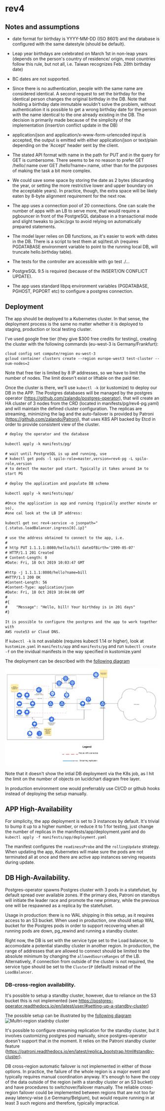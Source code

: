 # rev4

## Notes and assumptions

* date format for birthday is YYYY-MM-DD (ISO 8601) and the database is
  configured with the same datestyle (should be default).

* Leap year birthdays are celebrated on March 1st in non-leap years (depends on
  the person's country of residence/ origin, most countries follow this rule,
  but not all, i.e. Taiwan recognizes Feb. 28th birthday date)

* BC dates are not supported.

* Since there is no authentication, people with the same name are considered
  identical. A second request to set the birthday for the identical person
  changes the original birthday in the DB. Note that holding a birthday date
  immutable wouldn't solve the problem, without authentication it is possible to
  get a wrong birthday date for the person with the name identical to the one
  already existing in the DB. The decision is primarily made because of the
  simplicity of the implementation (insert/on conflict update in the DB)

* application/json and application/x-www-form-urlencoded input is accepted, the
  output is emitted with either application/json or text/plain depending on the
  'Accept' header sent by the client.

* The stated API format with name in the path for PUT and in the query for GET
  is cumbersome. There seems to be no reason to prefer GET /hello/:name over GET
  /hello?name=:name, other than for the purposes of making the task a bit more
  complex.

* We could save some space by storing the date as 2 bytes (discarding the year,
  or setting the more restrictive lower and upper boundary on the acceptable
  years). In practice, though, the extra space will be likely eaten by 8-byte
  alignment requirement for the next row.

* The app uses a connection pool of 20 connections. One can scale the number of
  apps with an LB to serve more, that would require a pgbouncer in front of the
  PostgreSQL database in a transactional mode and slight tweaks to jackc/pgx to
  avoid relying on automatically prepared statements.

* The model layer relies on DB functions, as it's easier to work with dates in
  the DB. There is a script to test them at sql/test.sh (requires PGDATABASE
  environment variable to point to the running local DB, will truncate
  hello.birthday table).

* The tests for the controller are accessible with go test ./...

* PostgreSQL 9.5 is required (because of the INSERT/ON CONFLICT UPDATE).

* The app uses standard libpq environment variables (PGDATABASE, PGHOST, PGPORT
  etc) to configure a postgres connection.

## Deployment

The app should be deployed to a Kubernetes cluster. In that sense, the deployment
process is the same no matter whether it is deployed to staging, production
or local testing cluster.

I've used google free tier (they give $300 free credits for testing), creating
the cluster with the following commands (eu-west-3 is Germany/Frankfurt):
```
cloud config set compute/region eu-west-3
gcloud container clusters create --region europe-west3 test-cluster --num-nodes=2
```

Note that free tier is limited by 8 IP addresses, so we have to limit the number
of nodes. The limit doesn't exist or liftable on the paid tier.

Once the cluster is there, we'll use `kubectl -k` (or kustomize) to deploy our DB
in the APP. The Postgres databases will be managed by the postgres operator
(https://github.com/zalando/postgres-operator), that will create an HA cluster of 3
nodes from the CRD (located in manifests/pg/rev4-pg.yaml) and will maintain the
defined cluster configuration. The replicas are streaming, minimizing the lag
and the auto-failover is provided by Patroni
(https://github.com/zalando/Patroni), that uses K8S API backed by Etcd in order
to provide consistent view of the cluster.

```
# deploy the operator and the database

kubectl apply -k manifests/pg/

# wait until PostgreSQL is up and running, use
# kubectl get pods -l spilo-role=master,version=rev4-pg -L spilo-role,version
# to detect the master pod start. Typically it takes around 1m to start PG

# deploy the application and populate DB schema

kubectl apply -k manifests/app/

#Once the application is app and running (typically another minute or so),
#one cal look at the LB IP address:

kubectl get svc rev4-service -o jsonpath="{.status.loadBalancer.ingress[0].ip}"

# use the address obtained to connect to the app, i.e.
#
# http PUT 1.1.1.1:8080/hello/bill dateOfBirth='1999-05-07'
# HTTP/1.1 201 Created
# Content-Length: 0
#Date: Fri, 18 Oct 2019 10:03:47 GMT

#http -j 1.1.1.1:8080/hello?name=bill
#HTTP/1.1 200 OK
#Content-Length: 56
#Content-Type: application/json
#Date: Fri, 18 Oct 2019 10:04:08 GMT
#
#{
#    "Message": "Hello, bill! Your birthday is in 201 days"
#}

It is possible to configure the postgres and the app to work together with
AWS route53 or Cloud DNS.

```

If `kubectl -k` is not available (requires kubectl 1.14 or higher), look at
`kustomize.yaml` in `manifests/app` and `manifests/pg` and run `kubectl create -f`
on the invidual manifests in the way specified in kustomize.yaml


The deployment can be described with the [following diagram](res/k8s.pdf "rev4 app with HA PostgreSQL on K8s")

![rev4 app with HA PostgreSQL on K8s](res/k8s.png)

Note that it doesn't show the intial DB deployment via the K8s job, as I hit the
limit on the number of objects on lucidchart diagram free layer.

In production environment one would preferrably use CI/CD or github hooks instead
of deploying the setup manually.

## APP High-Availability

For simplicity, the app deployment is set to 3 instances by default.
It's trivial to bump it up to a higher number, or reduce it to 1 for testing,
just change the number of replicas in the manifests/app/deployment.yaml and do
```kubectl apply -f manifests/app/deployment.yaml```

The manifest configures the `readinessProbe` and the `rollingUpdate` strategy.
When updating the app, Kubernetes will make sure the pods are not terminated all
at once and there are active app instances serving requests during update.

## DB High-Availability.

Postgres-operator spawns Postgres cluster with 3 pods in a statefulset, by
default spread over available zones. If the primary dies, Patroni on standbys
will initiate the leader race and promote the new primary, while the previous
one will be respawned as a replica by the statefulset.

Usage in production: there is no WAL shipping in this setup, as it requires
access to an S3 bucket. When used in production, one should setup WAL bucket
for the Postgres pods in order to support recovering when all running pods are
down, pg_rewind and running a standby cluster.

Right now, the DB is set with the service type set to the Load balancer, to accomodate
a potential standby cluster in another region. In production, the range of
addresses that are allowed to connect should be limited to the absolute minimum
by changing the ``allowedSourceRanges`` of the LB. Alternatively, if connection
from outside of the cluster is not required, the service type should be set to
the `ClusterIP` (default) instead of the `LoadBalancer`.

### DB-cross-region availability.

It's possible to setup a standby cluster, however, due to reliance on the S3
bucket this is not implemented (see
https://postgres-operator.readthedocs.io/en/latest/user/#setting-up-a-standby-cluster)

The possible setup can be illustrated by the [following diagram](res/multi-region.pdf)
![Multri-region stadnby cluster](res/multi-region.png)

It's possible to configure streaming replication for the standby cluster, but it
involves customizing postgres pod manually, since postgres-operator doesn't
support that in the moment. It relies on the Patroni standby cluster feature
(https://patroni.readthedocs.io/en/latest/replica_bootstrap.html#standby-cluster).

DB cross-region automatic failover is not implemented in either of those
options. In practice, the failure of the whole region is a major event and
typically requires manual coordination anyway. It's enough to have the copy of
the data outside of the region (with a standby cluster or an S3 bucket) and have
procedures to switchover/failover manually. The reliable cross-region failover
could be implemented between regions that are not too far away latency-wise (i.e
Germany/Belgium), but would require running in at least 3 such regions and
therefore, typically impractical.



